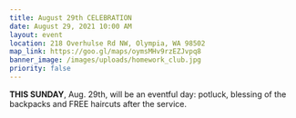 ```yaml
---
title: August 29th CELEBRATION
date: August 29, 2021 10:00 AM
layout: event
location: 218 Overhulse Rd NW, Olympia, WA 98502
map_link: https://goo.gl/maps/oymsMHv9rzEZJvpq8
banner_image: /images/uploads/homework_club.jpg
priority: false
---
```

**THIS SUNDAY**, Aug. 29th, will be an eventful day: potluck, blessing of the backpacks and FREE haircuts after the service.